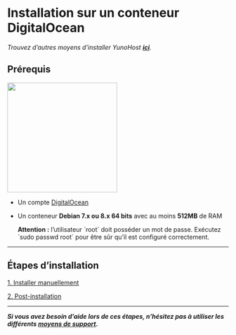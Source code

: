 # Installation sur un conteneur DigitalOcean

*Trouvez d’autres moyens d’installer YunoHost **[ici](/install_fr)**.*

## Prérequis

<img src="https://yunohost.org/images/digitalocean.png" width=250>

* Un compte [DigitalOcean](https://www.digitalocean.com/)
* Un conteneur **Debian 7.x ou 8.x 64 bits** avec au moins **512MB** de RAM

    <div class="alert alert-warning">
    <b>Attention :</b> l’utilisateur `root` doit posséder un mot de passe. Exécutez `sudo passwd root` pour être sûr qu’il est configuré correctement.
    </div>

---

## Étapes d’installation

<a class="btn btn-lg btn-default" href="/install_manually_fr">1. Installer manuellement</a>

<a class="btn btn-lg btn-default" href="/postinstall_fr">2. Post-installation</a>

---

***Si vous avez besoin d’aide lors de ces étapes, n’hésitez pas à utiliser les différents [moyens de support](/support_fr).***
